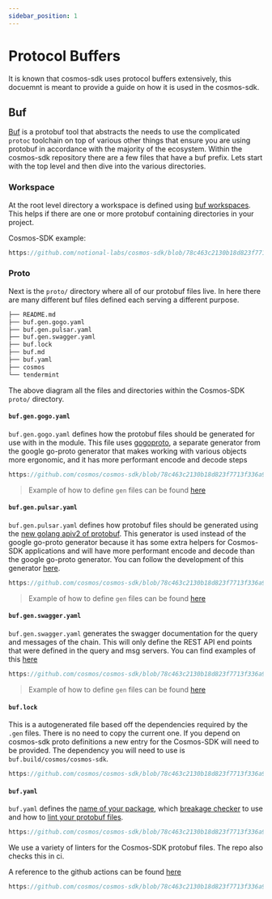 ```yaml
---
sidebar_position: 1
---
```



# Protocol Buffers

It is known that cosmos-sdk uses protocol buffers extensively, this docuemnt is meant to provide a guide on how it is used in the cosmos-sdk. 


## Buf

[Buf](https://buf.build) is a protobuf tool that abstracts the needs to use the complicated `protoc` toolchain on top of various other things that ensure you are using protobuf in accordance with the majority of the ecosystem. Within the cosmos-sdk repository there are a few files that have a buf prefix. Lets start with the top level and then dive into the various directories. 

### Workspace

At the root level directory a workspace is defined using [buf workspaces](https://docs.buf.build/configuration/v1/buf-work-yaml). This helps if there are one or more protobuf containing directories in your project. 

Cosmos-SDK example: 
```go reference
https://github.com/notional-labs/cosmos-sdk/blob/78c463c2130b18d823f7713f336a9b76e7b6d8b8/buf.work.yaml#L6-L9
```

### Proto

Next is the `proto/` directory where all of our protobuf files live. In here there are many different buf files defined each serving a different purpose. 

```bash
├── README.md
├── buf.gen.gogo.yaml
├── buf.gen.pulsar.yaml
├── buf.gen.swagger.yaml
├── buf.lock
├── buf.md
├── buf.yaml
├── cosmos
└── tendermint
```

The above diagram all the files and directories within the Cosmos-SDK `proto/` directory. 

#### `buf.gen.gogo.yaml`

`buf.gen.gogo.yaml` defines how the protobuf files should be generated for use with in the module. This file uses [gogoproto](https://github.com/gogo/protobuf), a separate generator from the google go-proto generator that makes working with various objects more ergonomic, and it has more performant encode and decode steps

```go reference
https://github.com/cosmos/cosmos-sdk/blob/78c463c2130b18d823f7713f336a9b76e7b6d8b8/proto/buf.gen.gogo.yaml#L1-l9
```

> Example of how to define `gen` files can be found [here](https://docs.buf.build/tour/generate-go-code)

#### `buf.gen.pulsar.yaml`

`buf.gen.pulsar.yaml` defines how protobuf files should be generated using the [new golang apiv2 of protobuf](https://go.dev/blog/protobuf-apiv2). This generator is used instead of the google go-proto generator because it has some extra helpers for Cosmos-SDK applications and will have more performant encode and decode than the google go-proto generator. You can follow the development of this generator [here](https://github.com/cosmos/cosmos-proto). 

```go reference
https://github.com/cosmos/cosmos-sdk/blob/78c463c2130b18d823f7713f336a9b76e7b6d8b8/proto/buf.gen.pulsar.yaml#L1-L18
```

> Example of how to define `gen` files can be found [here](https://docs.buf.build/tour/generate-go-code)

#### `buf.gen.swagger.yaml`

`buf.gen.swagger.yaml` generates the swagger documentation for the query and messages of the chain. This will only define the REST API end points that were defined in the query and msg servers. You can find examples of this [here](https://github.com/cosmos/cosmos-sdk/blob/78c463c2130b18d823f7713f336a9b76e7b6d8b8/proto/cosmos/bank/v1beta1/query.proto#L19)

```go reference
https://github.com/cosmos/cosmos-sdk/blob/78c463c2130b18d823f7713f336a9b76e7b6d8b8/proto/buf.gen.swagger.yaml#L1-L6
```

> Example of how to define `gen` files can be found [here](https://docs.buf.build/tour/generate-go-code)

#### `buf.lock`

This is a autogenerated file based off the dependencies required by the `.gen` files. There is no need to copy the current one. If you depend on cosmos-sdk proto definitions a new entry for the Cosmos-SDK will need to be provided. The dependency you will need to use is `buf.build/cosmos/cosmos-sdk`.

```go reference
https://github.com/cosmos/cosmos-sdk/blob/78c463c2130b18d823f7713f336a9b76e7b6d8b8/proto/buf.lock#L1-L16
```

#### `buf.yaml`

`buf.yaml` defines the [name of your package](https://github.com/cosmos/cosmos-sdk/blob/78c463c2130b18d823f7713f336a9b76e7b6d8b8/proto/buf.yaml#L3), which [breakage checker](https://docs.buf.build/tour/detect-breaking-changes) to use and how to [lint your protobuf files](https://docs.buf.build/tour/lint-your-api). 

```go reference
https://github.com/cosmos/cosmos-sdk/blob/78c463c2130b18d823f7713f336a9b76e7b6d8b8/proto/buf.yaml#L1-L24
```

We use a variety of linters for the Cosmos-SDK protobuf files. The repo also checks this in ci. 

A reference to the github actions can be found [here](https://github.com/cosmos/cosmos-sdk/blob/78c463c2130b18d823f7713f336a9b76e7b6d8b8/.github/workflows/proto.yml#L1-L32)

```go reference
https://github.com/cosmos/cosmos-sdk/blob/78c463c2130b18d823f7713f336a9b76e7b6d8b8/.github/workflows/proto.yml#L1-L32
```
